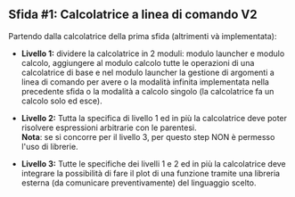 ## Sfida #1: Calcolatrice a linea di comando V2

Partendo dalla calcolatrice della prima sfida (altrimenti và implementata):

- **Livello 1:** dividere la calcolatrice in 2 moduli: modulo launcher e modulo calcolo, aggiungere al modulo calcolo tutte le operazioni di una calcolatrice di base e nel modulo launcher la gestione di argomenti a linea di comando per avere o la modalità infinita implementata nella precedente sfida o la modalità a calcolo singolo (la calcolatrice fa un calcolo solo ed esce).

- **Livello 2:** Tutta la specifica di livello 1 ed in più la calcolatrice deve poter risolvere espressioni arbitrarie con le parentesi. <br>
**Nota**: se si concorre per il livello 3, per questo step NON è permesso l'uso di librerie.

- **Livello 3:** Tutte le specifiche dei livelli 1 e 2 ed in più la calcolatrice deve integrare la possibilità di fare il plot di una funzione tramite una libreria esterna (da comunicare preventivamente) del linguaggio scelto.
